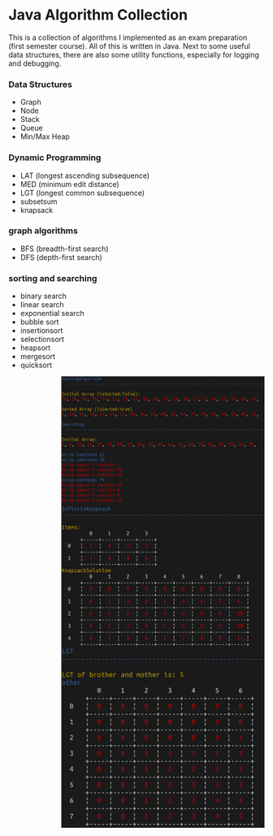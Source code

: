 # Java Algorithm Collection

This is a collection of algorithms I implemented as an exam preparation (first semester course). All of this is written in Java. Next to some useful data structures, there are also some utility functions, especially for logging and debugging.

### Data Structures
- Graph
- Node
- Stack
- Queue
- Min/Max Heap

### Dynamic Programming
- LAT (longest ascending subsequence)
- MED (minimum edit distance)
- LGT (longest common subsequence)
- subsetsum
- knapsack

### graph algorithms
- BFS (breadth-first search)
- DFS (depth-first search)

### sorting and searching
- binary search
- linear search
- exponential search
- bubble sort
- insertionsort
- selectionsort
- heapsort
- mergesort
- quicksort


<img align="right" src="https://raw.githubusercontent.com/Janniku9/AlgColle/master/images/image_2019-10-25_14-13-15.png" width="400"/>



<img align="right" src="https://raw.githubusercontent.com/Janniku9/AlgColle/master/images/image_2019-10-25_14-12-01.png" width="400"/>



<img align="right" src="https://raw.githubusercontent.com/Janniku9/AlgColle/master/images/image_2019-10-25_14-12-44.png" width="400"/>


